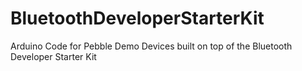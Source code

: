 # BluetoothDeveloperStarterKit
Arduino Code for Pebble Demo Devices built on top of the Bluetooth Developer Starter Kit

